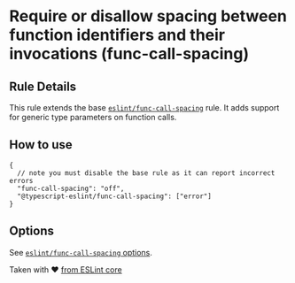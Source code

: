 # Require or disallow spacing between function identifiers and their invocations (func-call-spacing)

## Rule Details

This rule extends the base [`eslint/func-call-spacing`](https://eslint.org/docs/rules/func-call-spacing) rule. It adds support for generic type parameters on function calls.

## How to use

```
{
  // note you must disable the base rule as it can report incorrect errors
  "func-call-spacing": "off",
  "@typescript-eslint/func-call-spacing": ["error"]
}
```

## Options

See [`eslint/func-call-spacing` options](https://eslint.org/docs/rules/func-call-spacing#options).

Taken with ❤️ [from ESLint core](https://github.com/eslint/eslint/blob/master/docs/rules/func-call-spacing.md)
